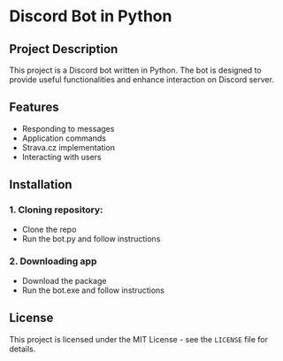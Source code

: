 # Discord Bot in Python

## Project Description

This project is a Discord bot written in Python. The bot is designed to provide useful functionalities and enhance interaction on  Discord server.

## Features

- Responding to messages
- Application commands
- Strava.cz implementation
- Interacting with users

## Installation

### 1. Cloning repository:
<ul>
<li>Clone the repo</li>
<li>Run the bot.py and follow instructions</li>
</ul>

### 2. Downloading app
<ul>
<li>Download the package</li>
<li>Run the bot.exe and follow instructions</li>
</ul>

## License

This project is licensed under the MIT License - see the `LICENSE` file for details.